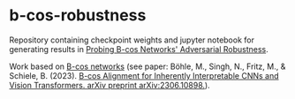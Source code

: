# b-cos-robustness

Repository containing checkpoint weights and jupyter notebook for generating results in [Probing B-cos Networks' Adversarial Robustness](https://mhmoodlan.github.io/blog/b-cos-robustness).

Work based on [B-cos networks](https://github.com/B-cos/B-cos-v2) (see paper: Böhle, M., Singh, N., Fritz, M., & Schiele, B. (2023). [B-cos Alignment for Inherently Interpretable CNNs and Vision Transformers. arXiv preprint arXiv:2306.10898.](https://arxiv.org/abs/2306.10898)).
